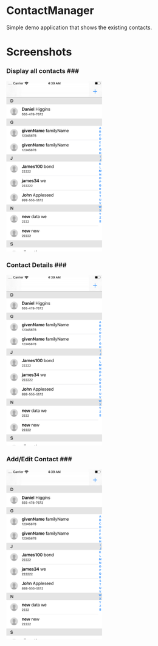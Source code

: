 # ContactManager
Simple demo application that shows the existing contacts.

# Screenshots

### Display all contacts ### <br/>


<img src="Contacts.png" width="50%">

### Contact Details  ### <br/>


<img src="Contacts.png" width="50%">


### Add/Edit Contact  ### <br/>


<img src="Contacts.png" width="50%">



